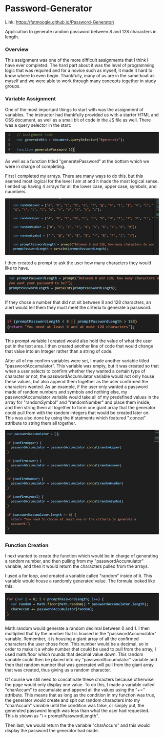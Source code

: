 # Password-Generator

Link: https://fatmoogle.github.io/Password-Generator/

Application to generate random password between 8 and 128 characters in length.


### Overview

This assignment was one of the more difficult assignments that I think I have ever completed. The hard part about it was the level of programming logic that was required and for a novice such as myself, it made it hard to know where to even begin. Thankfully, many of us are in the same boat as myself and we were able to work through many concepts together in study groups.

### Variable Assignment

One of the most important things to start with was the assignment of variables. The instructor had thankfully provided us with a starter HTML and CSS document, as well as a small bit of code in the JS file as well. There was a query selector in the start:

![](Assets/Images/assignmentCode.PNG)

As well as a function titled "generatePassword" at the bottom which we were in charge of completing.

First I completed my arrays. There are many ways to do this, but this seemed most logical for the level I am at and it made the most logical sense. I ended up having 4 arrays for all the lower case, upper case, symbols, and nuumbers.

![](Assets/Images/arrays.PNG)

I then created a prompt to ask the user how many characters they would like to have.

![](Assets/Images/prompt.PNG)

If they chose a number that did not sit between 8 and 128 characters, an alert would tell them they must meet the criteria to generate a password.

![](Assets/Images/promptIf.PNG)

This prompt variable I created would also hold the value of what the user put in the text area. I then created another line of code that would change that value into an Integer rather than a string of code.

After all of my confirm variables were set, I made another variable titled "passwordAccumulator". This variable was empty, but it was created so that when a user selects to confirm whether they wanted a certain type of character or not, the passwordAccumulator variable would not only house these values, but also append them together as the user confirmed the characters wanted. As an example, if the user only wanted a password made of random numbers and symbols and nothing else, my passwordAccumulator variable would take all of my predefined values in the array for "randomSymbol" and "randomNumber" and place them inside, and then string them all together to form one giant array that the generator could pull from with the random integers that would be created later on. This was also done by using the if statments which featured ".concat" attribute to string them all together.

![](Assets/Images/ifStatements.PNG)

### Function Creation

I next wanted to create the function which would be in charge of generating a random number, and then pulling from my "passwordAccumulator" variable, and then it would return the characters pulled from the arrays.

I used a for loop, and created a variable called "random" inside of it. This variable would house a randomly generated value. The formula looked like this.

![](Assets/Images/forLoop.PNG)

Math.random would generate a random decimal between 0 and 1. I then multiplied that by the number that is housed in the "passwordAccumulator" variable. Remember, it is housing a giant array of all the confirmed characters the user chose from. This number would be a decimal, so in order to make it a whole number that could be used to pull from the array, I used math.floor which rounds that decimal value down. This random variable could then be placed into my "passwordAccumulator" variable and then that random number that was generated will pull from the giant array that was created, thus giving us a random character.

Of course we still need to concatinate these chracters because otherwise the page would only display one value. To do this, I made a variable called "charAccum" to accumulate and append all the values using the "+=" attribute. This means that as long as the condition in my function was true, the generator would create and spit out random characters into my "charAccum" variable until the condition was false, or simply put, the generated password length was less than what the user had requested. This is shown as "i < promptPasswordLength".

Then last, we would return the the variable "charAccum" and this would display the password the generator had made. 

